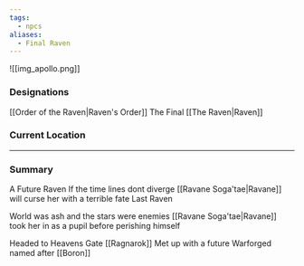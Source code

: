 ```yaml
---
tags:
  - npcs
aliases:
  - Final Raven
---
```

![[img_apollo.png]]

### Designations
[[Order of the Raven|Raven's Order]]
The Final [[The Raven|Raven]]

### Current Location


___
### Summary
A Future Raven
If the time lines dont diverge [[Ravane Soga'tae|Ravane]] will curse her with a terrible fate
Last Raven

World was ash and the stars were enemies [[Ravane Soga'tae|Ravane]] took her in as a pupil before perishing himself




Headed to Heavens Gate [[Ragnarok]]
Met up with a future Warforged named after [[Boron]]
